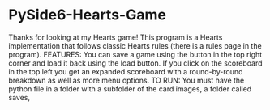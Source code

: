 # PySide6-Hearts-Game
Thanks for looking at my Hearts game!
This program is a Hearts implementation that follows classic Hearts rules (there is a rules page in the program).
FEATURES: 
  You can save a game using the button in the top right corner and load it back using the load button.
  If you click on the scoreboard in the top left you get an expanded scoreboard with a round-by-round breakdown as well as more menu options.
TO RUN:
  You must have the python file in a folder with a subfolder of the card images, a folder called saves,

